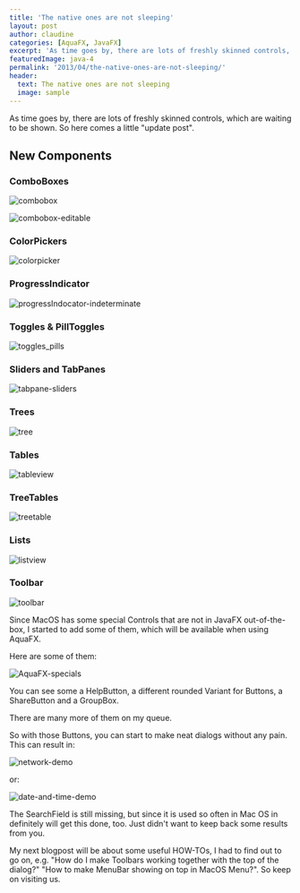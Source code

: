 ```yaml
---
title: 'The native ones are not sleeping'
layout: post
author: claudine
categories: [AquaFX, JavaFX]
excerpt: 'As time goes by, there are lots of freshly skinned controls, which are waiting to be shown. So here comes a little update.'
featuredImage: java-4
permalink: '2013/04/the-native-ones-are-not-sleeping/'
header:
  text: The native ones are not sleeping
  image: sample
---
```

As time goes by, there are lots of freshly skinned controls, which are waiting to be shown. So here comes a little "update post".

## New Components

### ComboBoxes

![combobox](/assets/posts/guigarage-legacy/combobox.png)

![combobox-editable](/assets/posts/guigarage-legacy/combobox-editable.png)

### ColorPickers

![colorpicker](/assets/posts/guigarage-legacy/colorpicker.png)

### ProgressIndicator

![progressIndocator-indeterminate](/assets/posts/guigarage-legacy/progressIndocator-indeterminate.png)

### Toggles & PillToggles

![toggles_pills](/assets/posts/guigarage-legacy/toggles_pills.png)

### Sliders and TabPanes

![tabpane-sliders](/assets/posts/guigarage-legacy/tabpane-sliders.png)

### Trees

![tree](/assets/posts/guigarage-legacy/tree.png)

### Tables

![tableview](/assets/posts/guigarage-legacy/tableview.png)

### TreeTables

![treetable](/assets/posts/guigarage-legacy/treetable.png)

### Lists

![listview](/assets/posts/guigarage-legacy/listview.png)

### Toolbar

![toolbar](/assets/posts/guigarage-legacy/toolbar.png)

Since MacOS has some special Controls that are not in JavaFX out-of-the-box, I started to add some of them, which will be available when using AquaFX.

Here are some of them:

![AquaFX-specials](/assets/posts/guigarage-legacy/AquaFX-specials.png)

You can see some a HelpButton, a different rounded Variant for Buttons, a ShareButton and a GroupBox.

There are many more of them on my queue.

So with those Buttons, you can start to make neat dialogs without any pain. This can result in:

![network-demo](/assets/posts/guigarage-legacy/network-demo.png)

or:

![date-and-time-demo](/assets/posts/guigarage-legacy/date-and-time-demo.png)

The SearchField is still missing, but since it is used so often in Mac OS in definitely will get this done, too. Just didn't want to keep back some results from you.

My next blogpost will be about some useful HOW-TOs, I had to find out to go on, e.g. "How do I make Toolbars working together with the top of the dialog?" "How to make MenuBar showing on top in MacOS Menu?". So keep on visiting us.

